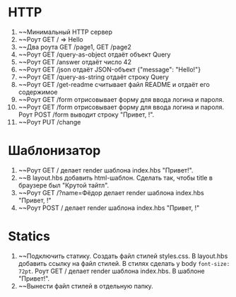 # HTTP

1. ~~Минимальный HTTP сервер
1. ~~Роут GET / => Hello
1. ~~Два роута GET /page1, GET /page2
1. ~~Роут GET /query-as-object отдаёт объект Query
1. ~~Роут GET /answer отдаёт число 42
1. ~~Роут GET /json отдаёт JSON-объект {"message": "Hello!"}
1. ~~Роут GET /query-as-string отдаёт строку Query
1. ~~Роут GET /get-readme считывает файл README и отдаёт его содержимое
1. ~~Роут GET /form отрисовывает форму для ввода логина и пароля.
1. ~~Роут GET /form отрисовывает форму для ввода логина и пароля. Роут POST /form выводит строку "Привет, <login>!".
1. ~~Роут PUT /change 

# Шаблонизатор

1. ~~Роут GET / делает render шаблона index.hbs "Привет!".
1. ~~В layout.hbs добавить html-шаблон. Сделать так, чтобы title в браузере был "Крутой тайтл".
1. ~~Роут GET /?name=Фёдор делает render шаблона index.hbs "Привет, <name>!"
1. ~~Роут POST / делает render шаблона index.hbs "Привет, <name>!"

# Statics

1. ~~Подключить статику. Создать файл стилей styles.css. В layout.hbs добавить ссылку на файл стилей.
   В стилях сделать у body `font-size: 72pt`. Роут GET / делает render шаблона index.hbs. В шаблоне "Привет!".
1. ~~Вынести файл стилей в отдельную папку.

# 